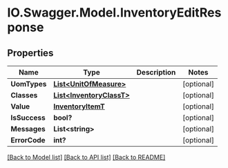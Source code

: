 # IO.Swagger.Model.InventoryEditResponse
## Properties

Name | Type | Description | Notes
------------ | ------------- | ------------- | -------------
**UomTypes** | [**List&lt;UnitOfMeasure&gt;**](UnitOfMeasure.md) |  | [optional] 
**Classes** | [**List&lt;InventoryClassT&gt;**](InventoryClassT.md) |  | [optional] 
**Value** | [**InventoryItemT**](InventoryItemT.md) |  | [optional] 
**IsSuccess** | **bool?** |  | [optional] 
**Messages** | **List&lt;string&gt;** |  | [optional] 
**ErrorCode** | **int?** |  | [optional] 

[[Back to Model list]](../README.md#documentation-for-models) [[Back to API list]](../README.md#documentation-for-api-endpoints) [[Back to README]](../README.md)

